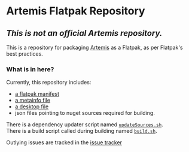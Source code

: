 
# Artemis Flatpak Repository

## ***This is not an official Artemis repository.***

This is a repository for packaging [Artemis](https://artemis-rgb.com) as a Flatpak, as per Flatpak's best practices.



### What is in here?

Currently, this repository includes:
- [a flatpak manifest](com.artemis_rgb.Artemis.yaml)
- [a metainfo file](com.artemis_rgb.artemis.metainfo.xml)
- [a desktop file](com.artemis_rgb.artemis.desktop)
- json files pointing to nuget sources required for building.

There is a dependency updater script named [`updateSources.sh`](updateSources.sh).  
There is a build script called during building named [`build.sh`](build.sh).

Outlying issues are tracked in the [issue tracker](https://github.com/ProjectSynchro/com.artemis_rgb.Artemis/issues)


